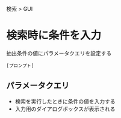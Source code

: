 検索 > GUI
# 検索時に条件を入力
抽出条件の値にパラメータクエリを設定する  
```
[プロンプト]
```

## パラメータクエリ
- 検索を実行したときに条件の値を入力する
- 入力用のダイアログボックスが表示される
